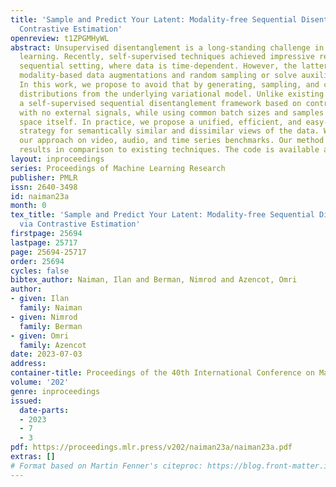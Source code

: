 ```yaml
---
title: 'Sample and Predict Your Latent: Modality-free Sequential Disentanglement via
  Contrastive Estimation'
openreview: t1ZPGMHyWL
abstract: Unsupervised disentanglement is a long-standing challenge in representation
  learning. Recently, self-supervised techniques achieved impressive results in the
  sequential setting, where data is time-dependent. However, the latter methods employ
  modality-based data augmentations and random sampling or solve auxiliary tasks.
  In this work, we propose to avoid that by generating, sampling, and comparing empirical
  distributions from the underlying variational model. Unlike existing work, we introduce
  a self-supervised sequential disentanglement framework based on contrastive estimation
  with no external signals, while using common batch sizes and samples from the latent
  space itself. In practice, we propose a unified, efficient, and easy-to-code sampling
  strategy for semantically similar and dissimilar views of the data. We evaluate
  our approach on video, audio, and time series benchmarks. Our method presents state-of-the-art
  results in comparison to existing techniques. The code is available at https://github.com/azencot-group/SPYL.
layout: inproceedings
series: Proceedings of Machine Learning Research
publisher: PMLR
issn: 2640-3498
id: naiman23a
month: 0
tex_title: 'Sample and Predict Your Latent: Modality-free Sequential Disentanglement
  via Contrastive Estimation'
firstpage: 25694
lastpage: 25717
page: 25694-25717
order: 25694
cycles: false
bibtex_author: Naiman, Ilan and Berman, Nimrod and Azencot, Omri
author:
- given: Ilan
  family: Naiman
- given: Nimrod
  family: Berman
- given: Omri
  family: Azencot
date: 2023-07-03
address: 
container-title: Proceedings of the 40th International Conference on Machine Learning
volume: '202'
genre: inproceedings
issued:
  date-parts:
  - 2023
  - 7
  - 3
pdf: https://proceedings.mlr.press/v202/naiman23a/naiman23a.pdf
extras: []
# Format based on Martin Fenner's citeproc: https://blog.front-matter.io/posts/citeproc-yaml-for-bibliographies/
---
```

